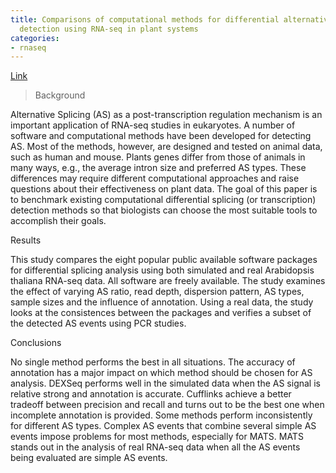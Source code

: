 ```yaml
---
title: Comparisons of computational methods for differential alternative splicing
  detection using RNA-seq in plant systems
categories:
- rnaseq
---
```

[Link](http://www.biomedcentral.com/1471-2105/15/364)
<!--more-->

> Background

Alternative Splicing (AS) as a post-transcription regulation mechanism is an
important application of RNA-seq studies in eukaryotes. A number of software
and computational methods have been developed for detecting AS. Most of the
methods, however, are designed and tested on animal data, such as human and
mouse. Plants genes differ from those of animals in many ways, e.g., the
average intron size and preferred AS types. These differences may require
different computational approaches and raise questions about their
effectiveness on plant data. The goal of this paper is to benchmark existing
computational differential splicing (or transcription) detection methods so
that biologists can choose the most suitable tools to accomplish their goals.

Results

This study compares the eight popular public available software packages for
differential splicing analysis using both simulated and real Arabidopsis
thaliana RNA-seq data. All software are freely available. The study examines
the effect of varying AS ratio, read depth, dispersion pattern, AS types,
sample sizes and the influence of annotation. Using a real data, the study
looks at the consistences between the packages and verifies a subset of the
detected AS events using PCR studies.

Conclusions

No single method performs the best in all situations. The accuracy of
annotation has a major impact on which method should be chosen for AS
analysis. DEXSeq performs well in the simulated data when the AS signal is
relative strong and annotation is accurate. Cufflinks achieve a better
tradeoff between precision and recall and turns out to be the best one when
incomplete annotation is provided. Some methods perform inconsistently for
different AS types. Complex AS events that combine several simple AS events
impose problems for most methods, especially for MATS. MATS stands out in the
analysis of real RNA-seq data when all the AS events being evaluated are
simple AS events.

